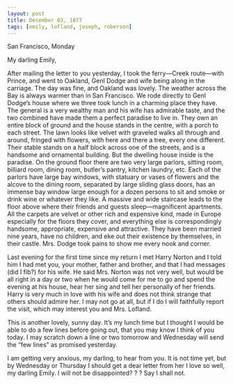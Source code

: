 ```yaml
---
layout: post
title: December 03, 1877
tags: [emily, lofland, joseph, roberson]
---
```

San Francisco, Monday  

My darling Emily,  

After mailing the letter to you yesterday, I took the ferry—Creek route—with Prince, and went to Oakland, Genl Dodge and wife being along in the carriage.  The day was fine, and Oakland was lovely.  The weather across the Bay is always warmer than in San Francisco.  We rode directly to Genl Dodge’s house where we three took lunch in a charming place they have.  The general is a very wealthy man and his wife has admirable taste, and the two combined have made them a perfect paradise to live in.  They own an entire block of ground and the house stands in the centre, with a porch to each street.  The lawn looks like velvet with graveled walks all through and around, fringed with flowers, with here and there a tree, every one different.  Their stable stands on a half block across one of the streets, and is a handsome and ornamental building.  But the dwelling house inside is the paradise.  On the ground floor there are two very large parlors, sitting room, billiard room, dining room, butler’s pantry, kitchen laundry, etc. Each of the parlors have large bay windows, with statuary or vases of flowers and the alcove to the dining room, separated by large sliding glass doors, has an immense bay window large enough for a dozen persons to sit and smoke or drink wine or whatever they like.  A massive and wide staircase leads to the floor above where their friends and guests sleep—magnificent apartments.  All the carpets are velvet or other rich and expensive kind, made in Europe especially for the floors they cover, and everything else is correspondingly handsome, appropriate, expensive and attractive.  They have been married nine years, have no children, and eke out their existence by themselves, in their castle.  Mrs. Dodge took pains to show me every nook and corner.  

Last evening for the first time since my return I met Harry Norton and I told him I had met you, your mother, father and brother, and that I had messages (did I fib?) for his wife.  He said Mrs. Norton was not very well, but would be all right in a day or two when he would come for me to go and spend the evening at his house, hear her sing and tell her personally of her friends.   Harry is very much in love with his wife and does not think strange that others should admire her.  I may not go at all, but if I do I will faithfully report the visit, which may interest you and Mrs. Lofland.  

This is another lovely, sunny day.  It’s my lunch time but I thought I would be able to do a few lines before going out, that you may know I think of you today.  I may scratch down a line or two tomorrow and Wednesday will send the “few lines” as promised yesterday.  

I am getting very anxious, my darling, to hear from you.  It is not time yet, but by Wednesday or Thursday I should get a dear letter from her I love so well, my darling Emily.  I will not be disappointed?  ? ?  Say I shall not.
